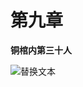 # 第九章

**铜棺内第三十人**

![替换文本](https://ss2.bdstatic.com/70cFvnSh_Q1YnxGkpoWK1HF6hhy/it/u=2506917100,2153017736&fm=26&gp=0.jpg)